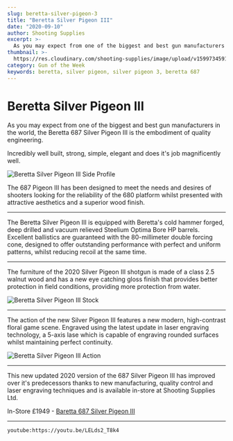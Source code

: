 ```yaml
---
slug: beretta-silver-pigeon-3
title: "Beretta Silver Pigeon III"
date: "2020-09-10"
author: Shooting Supplies
excerpt: >-
  As you may expect from one of the biggest and best gun manufacturers in the world, the Beretta 687 Silver Pigeon III is the embodiment of quality engineering.
thumbnail: >-
  https://res.cloudinary.com/shooting-supplies/image/upload/v1599734591/Blog/SilverPigeon3/beretta-silver-pigeon-3-fb_ytknis.png
category: Gun of the Week
keywords: beretta, silver pigeon, silver pigeon 3, beretta 687
---
```


# **Beretta Silver Pigeon III**

As you may expect from one of the biggest and best gun manufacturers in the world, the Beretta 687 Silver Pigeon III is the embodiment of quality engineering.

Incredibly well built, strong, simple, elegant and does it's job magnificently well.

![Beretta Silver Pigeon III Side Profile](https://res.cloudinary.com/shooting-supplies/image/upload/v1599728223/Blog/SilverPigeon3/687-silver-pigeon-iii-c80077_knl2ni.webp)

The 687 Pigeon III has been designed to meet the needs and desires of shooters looking for the reliability of the 680 platform whilst presented with attractive aesthetics and a superior wood finish.

---

The Beretta Silver Pigeon III is equipped with Beretta's cold hammer forged, deep drilled and vacuum relieved Steelium Optima Bore HP barrels. Excellent ballistics are guaranteed with the 80-millimeter double forcing cone, designed to offer outstanding performance with perfect and uniform patterns, whilst reducing recoil at the same time.

---

The furniture of the 2020 Silver Pigeon III shotgun is made of a class 2.5 walnut wood and has a new eye catching gloss finish that provides better protection in field conditions, providing more protection from water.

![Beretta Silver Pigeon III Stock](https://res.cloudinary.com/shooting-supplies/image/upload/v1599732998/Blog/SilverPigeon3/SPIII_bg22_xyq48k.webp)

---

The action of the new Silver Pigeon III features a new modern, high-contrast floral game scene. Engraved using the latest update in laser engraving technology, a 5-axis lase which is capable of engraving rounded surfaces whilst maintaining perfect continuity.

![Beretta Silver Pigeon III Action](https://res.cloudinary.com/shooting-supplies/image/upload/v1599728116/Blog/SilverPigeon3/SPIII_dettaglio-lato-2_cmurhe.png)

---

This new updated 2020 version of the 687 Silver Pigeon III has improved over it's predecessors thanks to new manufacturing, quality control and laser engraving techniques and is available in-store at Shooting Supplies Ltd.

In-Store £1949 - [Baretta 687 Silver Pigeon III](https://www.shootingsuppliesltd.co.uk/guns/beretta687-silver-pigeon-iiif-06452-x)

---

`youtube:https://youtu.be/LELds2_T8k4`
